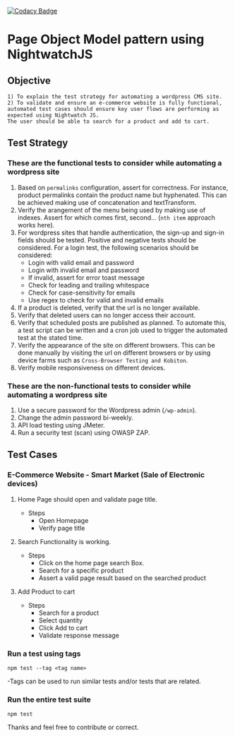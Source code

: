 [![Codacy Badge](https://api.codacy.com/project/badge/Grade/9587a070c89246219fc11a63bdaf9193)](https://www.codacy.com/manual/bidemiajala/andela_wp?utm_source=github.com&amp;utm_medium=referral&amp;utm_content=bidemiajala/andela_wp&amp;utm_campaign=Badge_Grade)
# Page Object Model pattern using NightwatchJS
## Objective

    1) To explain the test strategy for automating a wordpress CMS site.
    2) To validate and ensure an e-commerce website is fully functional, automated test cases should ensure key user flows are performing as expected using Nightwatch JS.
    The user should be able to search for a product and add to cart.

## Test Strategy
### These are the functional tests to consider while automating a wordpress site
1) Based on `permalinks` configuration, assert for correctness. For instance, product permalinks contain the product name but hyphenated. This can be achieved making use of concatenation and textTransform.
2) Verify the arangement of the menu being used by making use of indexes. Assert for which comes first, second... (`nth item` approach works here).
3) For wordpress sites that handle authentication, the sign-up and sign-in fields should be tested. Positive and negative tests should be considered. For a login test, the following scenarios should be considered:
    - Login with valid email and password
    - Login with invalid email and password
    - If invalid, assert for error toast message
    - Check for leading and trailing whitespace
    - Check for case-sensitivity for emails
    - Use regex to check for valid and invalid emails
4) If a product is deleted, verify that the url is no longer available.
5) Verify that deleted users can no longer access their account.
6) Verify that scheduled posts are published as planned. To automate this, a test script can be written and a cron job used to trigger the automated test at the stated time.
7) Verify the appearance of the site on different browsers. This can be done manually by visiting the url on different browsers or by using device farms such as `Cross-Browser Testing and Kobiton`.
8) Verify mobile responsiveness on different devices.

### These are the non-functional tests to consider while automating a wordpress site
1) Use a secure password for the Wordpress admin (`/wp-admin`).
2) Change the admin password bi-weekly.
3) API load testing using JMeter.
4) Run a security test (scan) using OWASP ZAP.

## Test Cases
### E-Commerce Website - Smart Market (Sale of Electronic devices)
1) Home Page should open and validate page title.
    - Steps
        - Open Homepage
        - Verify page title

2) Search Functionality is working.
    - Steps
        - Click on the home page search Box.
        - Search for a specific product
        - Assert a valid page result based on the searched product

3) Add Product to cart
    - Steps
        - Search for a product
        - Select quantity
        - Click Add to cart
        - Validate response message


### Run a test using tags
    npm test --tag <tag name>
 -Tags can be used to run similar tests and/or tests that are related.

### Run the entire test suite
    npm test

Thanks and feel free to contribute or correct.